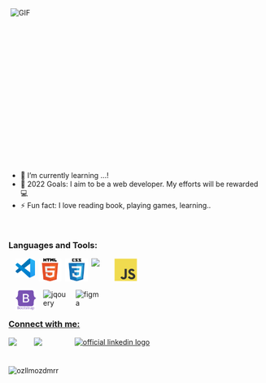 
<img align="right" alt="GIF" src="https://media.giphy.com/media/L1R1tvI9svkIWwpVYr/giphy.gif"  width="500" height="320" />

##
- 🌱 I’m currently learning ...!
- 🥅 2022 Goals: I aim to be a web developer. My efforts will be rewarded 💻
- ⚡ Fun fact: I love reading book, playing games, learning..
<br>

### Languages and Tools:

<img align="left" style="margin-left:1.0em"  alt="Visual Studio Code" width="38px" src="https://raw.githubusercontent.com/github/explore/80688e429a7d4ef2fca1e82350fe8e3517d3494d/topics/visual-studio-code/visual-studio-code.png" />

<img align="left" style="margin-left:0.5em" alt="HTML5" width="45px" src="https://raw.githubusercontent.com/github/explore/80688e429a7d4ef2fca1e82350fe8e3517d3494d/topics/html/html.png" />

<img align="left" style="margin-left:0.5em"  alt="CSS3" width="45px" src="https://raw.githubusercontent.com/github/explore/80688e429a7d4ef2fca1e82350fe8e3517d3494d/topics/css/css.png" />

<img align="left" style="margin-left:0.5em" width="45px" src="https://img.icons8.com/color/48/4a90e2/git.png"/>

<img src="https://raw.githubusercontent.com/devicons/devicon/master/icons/javascript/javascript-original.svg" alt="javascript" width="45" />

<a href="https://getbootstrap.com" target="_blank"> <img align="left" style="margin-left:1.0em"  src="https://raw.githubusercontent.com/devicons/devicon/master/icons/bootstrap/bootstrap-plain-wordmark.svg" alt="bootstrap" width="40" height="40"/>
 
<a href="https://jquery.com" target="_blank"><img align="left" style="margin-left:1.0em"  src="https://user-images.githubusercontent.com/97258275/165496009-964e2a05-404e-49ff-87cc-bb3d28ec1e9b.png" alt="jqouery" width="50" height="50"/>
 
<a href="https://figma.com" target="_blank"><img align="left" style="margin-left:1.0em" src="https://user-images.githubusercontent.com/97258275/165496957-caa599e4-19a4-48b8-98db-750cda1ea722.png" alt="figma" width="50" height="35"/>
<br>
<br>

### Connect with me:
<a href="mailto:ozllmozdmrr00@gmail.com" ><img width="50px" align="left" src="https://img.icons8.com/color/48/4a90e2/gmail.png"/>
<a href="https://app.patika.dev/nymeria"><img src="https://miro.medium.com/max/3150/2*TZeK0kyHTRHVv3gUi8BtQg.png" width="80px" align="left">
<a href="https://www.linkedin.com/in/ozllmozdmrr/"><img src="https://www.freepnglogos.com/uploads/official-linkedin-logo----17.png" width="40px" alt="official linkedin logo"/>


<h1></h1>
<p><img align="left" src="https://github-readme-stats.vercel.app/api/top-langs?username=ozllmozdmrr&show_icons=true&theme=radical&locale=en&layout=compact" alt="ozllmozdmrr"/></p>

